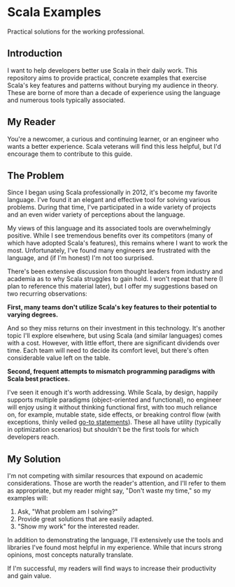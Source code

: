 # Scala Examples

Practical solutions for the working professional.

## Introduction

I want to help developers better use Scala in their daily work. This repository aims to provide practical, concrete examples that exercise Scala's key features and patterns without burying my audience in theory. These are borne of more than a decade of experience using the language and numerous tools typically associated.

## My Reader

You're a newcomer, a curious and continuing learner, or an engineer who wants a better experience. Scala veterans will find this less helpful, but I'd encourage them to contribute to this guide.

## The Problem

Since I began using Scala professionally in 2012, it's become my favorite language. I've found it an elegant and effective tool for solving various problems. During that time, I've participated in a wide variety of projects and an even wider variety of perceptions about the language.

My views of this language and its associated tools are overwhelmingly positive. While I see tremendous benefits over its competitors (many of which have adopted Scala's features), this remains where I want to work the most. Unfortunately, I've found many engineers are frustrated with the language, and (if I'm honest) I'm not too surprised.

There's been extensive discussion from thought leaders from industry and academia as to why Scala struggles to gain hold. I won't repeat that here (I plan to reference this material later), but I offer my suggestions based on two recurring observations:

**First, many teams don't utilize Scala's key features to their potential to varying degrees.**

And so they miss returns on their investment in this technology. It's another topic I'll explore elsewhere, but using Scala (and similar languages) comes with a cost. However, with little effort, there are significant dividends over time. Each team will need to decide its comfort level, but there's often considerable value left on the table.

**Second, frequent attempts to mismatch programming paradigms with Scala best practices.**

I've seen it enough it's worth addressing. While Scala, by design, happily supports multiple paradigms (object-oriented and functional), no engineer will enjoy using it without thinking functional first, with too much reliance on, for example, mutable state, side effects, or breaking control flow (with exceptions, thinly veiled [go-to statements](https://en.wikipedia.org/wiki/Considered_harmful)). These all have utility (typically in optimization scenarios) but shouldn't be the first tools for which developers reach.

## My Solution

I'm not competing with similar resources that expound on academic considerations. Those are worth the reader's attention, and I'll refer to them as appropriate, but my reader might say, "Don't waste my time," so my examples will:

1. Ask, "What problem am I solving?"
1. Provide great solutions that are easily adapted.
1. "Show my work" for the interested reader.

In addition to demonstrating the language, I'll extensively use the tools and libraries I've found most helpful in my experience. While that incurs strong opinions, most concepts naturally translate.

If I'm successful, my readers will find ways to increase their productivity and gain value.
